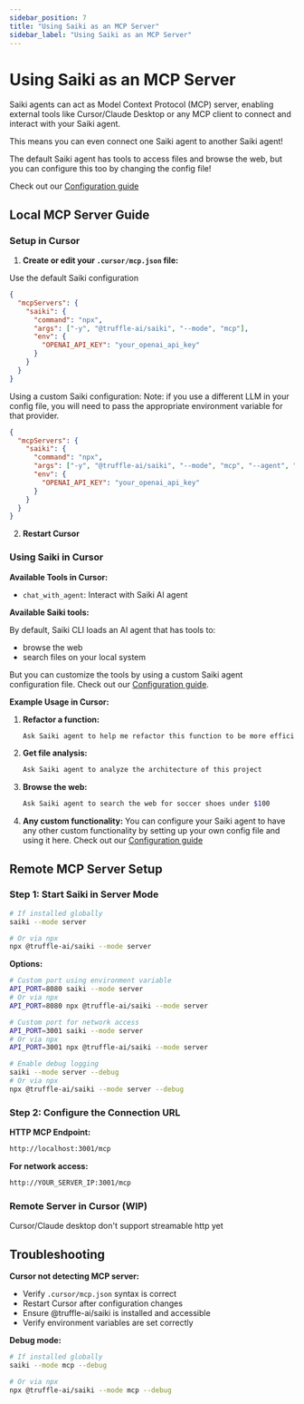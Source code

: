 ```yaml
---
sidebar_position: 7
title: "Using Saiki as an MCP Server"
sidebar_label: "Using Saiki as an MCP Server"
---
```


# Using Saiki as an MCP Server

Saiki agents can act as Model Context Protocol (MCP) server, enabling external tools like Cursor/Claude Desktop or any MCP client to connect and interact with your Saiki agent.

This means you can even connect one Saiki agent to another Saiki agent!

The default Saiki agent has tools to access files and browse the web, but you can configure this too by changing the config file!

Check out our [Configuration guide](../configuring-saiki/overview)

## Local MCP Server Guide

### Setup in Cursor

1. **Create or edit your `.cursor/mcp.json` file:**

Use the default Saiki configuration
```json
{
  "mcpServers": {
    "saiki": {
      "command": "npx",
      "args": ["-y", "@truffle-ai/saiki", "--mode", "mcp"],
      "env": {
        "OPENAI_API_KEY": "your_openai_api_key"
      }
    }
  }
}
```

Using a custom Saiki configuration:
Note: if you use a different LLM in your config file, you will need to pass the appropriate environment variable for that provider.

```json
{
  "mcpServers": {
    "saiki": {
      "command": "npx",
      "args": ["-y", "@truffle-ai/saiki", "--mode", "mcp", "--agent", "path/to/your/agent.yml"],
      "env": {
        "OPENAI_API_KEY": "your_openai_api_key"
      }
    }
  }
}
```


2. **Restart Cursor**

### Using Saiki in Cursor

**Available Tools in Cursor:**
- `chat_with_agent`: Interact with Saiki AI agent

**Available Saiki tools:**

By default, Saiki CLI loads an AI agent that has tools to:
- browse the web
- search files on your local system

But you can customize the tools by using a custom Saiki agent configuration file. Check out our [Configuration guide](../configuring-saiki/overview).

**Example Usage in Cursor:**

1. **Refactor a function:**
   ```bash
   Ask Saiki agent to help me refactor this function to be more efficient
   ```

2. **Get file analysis:**
   ```bash
   Ask Saiki agent to analyze the architecture of this project
   ```

3. **Browse the web:**
   ```bash
   Ask Saiki agent to search the web for soccer shoes under $100
   ```

4. **Any custom functionality:**
    You can configure your Saiki agent to have any other custom functionality by setting up your own config file and using it here. Check out our [Configuration guide](../configuring-saiki/overview)

## Remote MCP Server Setup

### Step 1: Start Saiki in Server Mode

```bash
# If installed globally
saiki --mode server

# Or via npx
npx @truffle-ai/saiki --mode server
```

**Options:**
```bash
# Custom port using environment variable
API_PORT=8080 saiki --mode server
# Or via npx
API_PORT=8080 npx @truffle-ai/saiki --mode server

# Custom port for network access
API_PORT=3001 saiki --mode server
# Or via npx
API_PORT=3001 npx @truffle-ai/saiki --mode server

# Enable debug logging
saiki --mode server --debug
# Or via npx
npx @truffle-ai/saiki --mode server --debug
```

### Step 2: Configure the Connection URL

**HTTP MCP Endpoint:**
```bash
http://localhost:3001/mcp
```

**For network access:**
```bash
http://YOUR_SERVER_IP:3001/mcp
```

### Remote Server in Cursor (WIP)
Cursor/Claude desktop don't support streamable http yet

## Troubleshooting

**Cursor not detecting MCP server:**
- Verify `.cursor/mcp.json` syntax is correct
- Restart Cursor after configuration changes
- Ensure @truffle-ai/saiki is installed and accessible
- Verify environment variables are set correctly

**Debug mode:**
```bash
# If installed globally
saiki --mode mcp --debug

# Or via npx
npx @truffle-ai/saiki --mode mcp --debug
``` 